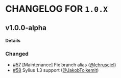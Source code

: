 # CHANGELOG FOR `1.0.X`

## v1.0.0-alpha

#### Details

### Changed
- [#57](https://github.com/Sylius/SyliusOrderCommentsPlugin/issues/57) [Maintenance] Fix branch alias ([@lchrusciel](https://github.com/lchrusciel))
- [#58](https://github.com/Sylius/SyliusOrderCommentsPlugin/issues/58) Sylius 1.3 support ([@JakobTolkemit](https://github.com/JakobTolkemit))
